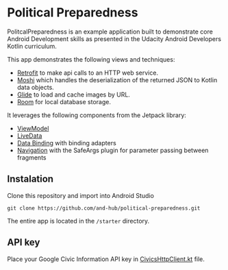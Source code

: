 # Political Preparedness

PolitcalPreparedness is an example application built to demonstrate core Android Development skills as presented in the Udacity Android Developers Kotlin curriculum. 

This app demonstrates the following views and techniques:

* [Retrofit](https://square.github.io/retrofit/) to make api calls to an HTTP web service.
* [Moshi](https://github.com/square/moshi) which handles the deserialization of the returned JSON to Kotlin data objects. 
* [Glide](https://bumptech.github.io/glide/) to load and cache images by URL.
* [Room](https://developer.android.com/training/data-storage/room) for local database storage.
  
It leverages the following components from the Jetpack library:

* [ViewModel](https://developer.android.com/topic/libraries/architecture/viewmodel)
* [LiveData](https://developer.android.com/topic/libraries/architecture/livedata)
* [Data Binding](https://developer.android.com/topic/libraries/data-binding/) with binding adapters
* [Navigation](https://developer.android.com/topic/libraries/architecture/navigation/) with the SafeArgs plugin for parameter passing between fragments


## Instalation
Clone this repository and import into Android Studio
```
git clone https://github.com/and-hub/political-preparedness.git
```
The entire app is located in the `/starter` directory.

## API key
Place your Google Civic Information API key in [CivicsHttpClient.kt](https://github.com/and-hub/political-preparedness/blob/master/starter/app/src/main/java/com/example/android/politicalpreparedness/network/CivicsHttpClient.kt) file.
